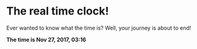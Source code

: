 # The real time clock!

Ever wanted to know what the time is? Well, your journey is about to end!

**The time is Nov 27, 2017, 03:16**